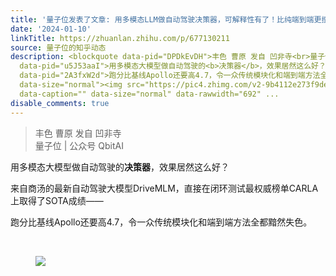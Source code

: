 ```yaml
---
title: '量子位发表了文章: 用多模态LLM做自动驾驶决策器，可解释性有了！比纯端到端更擅长处理特殊场景，来自商汤'
date: '2024-01-10'
linkTitle: https://zhuanlan.zhihu.com/p/677130211
source: 量子位的知乎动态
description: <blockquote data-pid="DPDkEvDH">丰色 曹原 发自 凹非寺<br>量子位 | 公众号 QbitAI</blockquote><p
  data-pid="u5J53aaI">用多模态大模型做自动驾驶的<b>决策器</b>，效果居然这么好？</p><p data-pid="jibsYrQF">来自商汤的最新自动驾驶大模型DriveMLM，直接在闭环测试最权威榜单CARLA上取得了SOTA成绩——</p><p
  data-pid="2A3fxW2d">跑分比基线Apollo还要高4.7，令一众传统模块化和端到端方法全都黯然失色。</p><p class="ztext-empty-paragraph"><br></p><figure
  data-size="normal"><img src="https://pic4.zhimg.com/v2-9b4112e273f9de53e22173a4b359a7f3_1440w.jpg"
  data-caption="" data-size="normal" data-rawwidth="692" ...
disable_comments: true
---
```

<blockquote data-pid="DPDkEvDH">丰色 曹原 发自 凹非寺<br>量子位 | 公众号 QbitAI</blockquote><p data-pid="u5J53aaI">用多模态大模型做自动驾驶的<b>决策器</b>，效果居然这么好？</p><p data-pid="jibsYrQF">来自商汤的最新自动驾驶大模型DriveMLM，直接在闭环测试最权威榜单CARLA上取得了SOTA成绩——</p><p data-pid="2A3fxW2d">跑分比基线Apollo还要高4.7，令一众传统模块化和端到端方法全都黯然失色。</p><p class="ztext-empty-paragraph"><br></p><figure data-size="normal"><img src="https://pic4.zhimg.com/v2-9b4112e273f9de53e22173a4b359a7f3_1440w.jpg" data-caption="" data-size="normal" data-rawwidth="692" ...